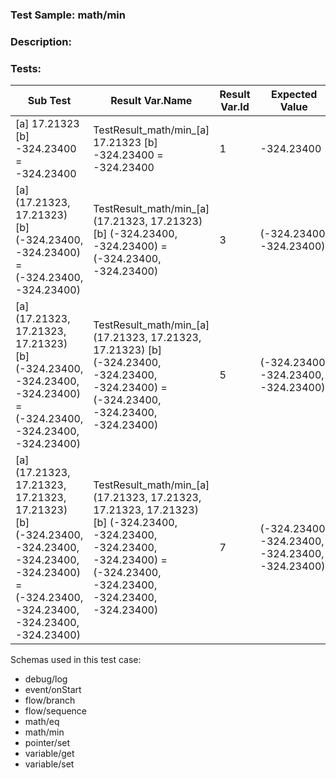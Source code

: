 ### **Test Sample:** math/min
### **Description:** 

### Tests:
| Sub Test | Result Var.Name | Result Var.Id | Expected Value
| ----------- | ----------- | ----------- |----------- |
| [a] 17.21323 [b] -324.23400 = -324.23400 | TestResult_math/min_[a] 17.21323 [b] -324.23400 = -324.23400 | 1 | -324.23400
| [a] (17.21323, 17.21323) [b] (-324.23400, -324.23400) = (-324.23400, -324.23400) | TestResult_math/min_[a] (17.21323, 17.21323) [b] (-324.23400, -324.23400) = (-324.23400, -324.23400) | 3 | (-324.23400, -324.23400)
| [a] (17.21323, 17.21323, 17.21323) [b] (-324.23400, -324.23400, -324.23400) = (-324.23400, -324.23400, -324.23400) | TestResult_math/min_[a] (17.21323, 17.21323, 17.21323) [b] (-324.23400, -324.23400, -324.23400) = (-324.23400, -324.23400, -324.23400) | 5 | (-324.23400, -324.23400, -324.23400)
| [a] (17.21323, 17.21323, 17.21323, 17.21323) [b] (-324.23400, -324.23400, -324.23400, -324.23400) = (-324.23400, -324.23400, -324.23400, -324.23400) | TestResult_math/min_[a] (17.21323, 17.21323, 17.21323, 17.21323) [b] (-324.23400, -324.23400, -324.23400, -324.23400) = (-324.23400, -324.23400, -324.23400, -324.23400) | 7 | (-324.23400, -324.23400, -324.23400, -324.23400)

Schemas used in this test case:
- debug/log
- event/onStart
- flow/branch
- flow/sequence
- math/eq
- math/min
- pointer/set
- variable/get
- variable/set
